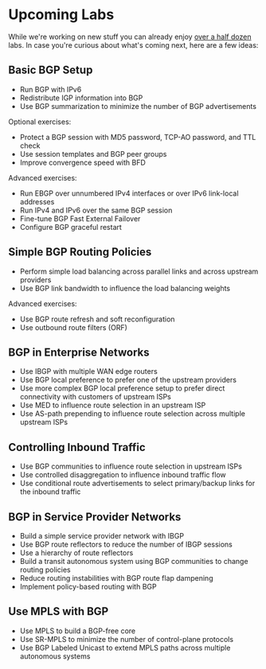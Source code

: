 # Upcoming Labs

While we're working on new stuff you can already enjoy [over a half dozen](index.md) labs. In case you're curious about what's coming next, here are a few ideas:

## Basic BGP Setup

* Run BGP with IPv6
* Redistribute IGP information into BGP
* Use BGP summarization to minimize the number of BGP advertisements

Optional exercises:

* Protect a BGP session with MD5 password, TCP-AO password, and TTL check
* Use session templates and BGP peer groups
* Improve convergence speed with BFD

Advanced exercises:

* Run EBGP over unnumbered IPv4 interfaces or over IPv6 link-local addresses
* Run IPv4 and IPv6 over the same BGP session
* Fine-tune BGP Fast External Failover
* Configure BGP graceful restart

## Simple BGP Routing Policies

* Perform simple load balancing across parallel links and across upstream providers
* Use BGP link bandwidth to influence the load balancing weights

Advanced exercises:

* Use BGP route refresh and soft reconfiguration
* Use outbound route filters (ORF)

## BGP in Enterprise Networks

* Use IBGP with multiple WAN edge routers
* Use BGP local preference to prefer one of the upstream providers
* Use more complex BGP local preference setup to prefer direct connectivity with customers of upstream ISPs
* Use MED to influence route selection in an upstream ISP
* Use AS-path prepending to influence route selection across multiple upstream ISPs

## Controlling Inbound Traffic

* Use BGP communities to influence route selection in upstream ISPs
* Use controlled disaggregation to influence inbound traffic flow
* Use conditional route advertisements to select primary/backup links for the inbound traffic

## BGP in Service Provider Networks

* Build a simple service provider network with IBGP
* Use BGP route reflectors to reduce the number of IBGP sessions
* Use a hierarchy of route reflectors
* Build a transit autonomous system using BGP communities to change routing policies
* Reduce routing instabilities with BGP route flap dampening
* Implement policy-based routing with BGP

## Use MPLS with BGP 

* Use MPLS to build a BGP-free core
* Use SR-MPLS to minimize the number of control-plane protocols
* Use BGP Labeled Unicast to extend MPLS paths across multiple autonomous systems

